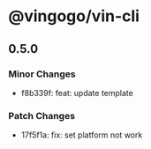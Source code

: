 # @vingogo/vin-cli

## 0.5.0

### Minor Changes

- f8b339f: feat: update template

### Patch Changes

- 17f5f1a: fix: set platform not work

